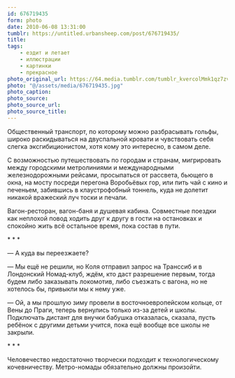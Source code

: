 ```yaml
---
id: 676719435
form: photo
date: 2010-06-08 13:31:00
tumblr: https://untitled.urbansheep.com/post/676719435/
title:
tags:
    - ездит и летает
    - иллюстрации
    - картинки
    - прекрасное
photo_original_url: https://64.media.tumblr.com/tumblr_kvercolMmk1qz7zvno1_1280.jpg
photo: "@/assets/media/676719435.jpg"
photo_caption:
photo_source:
photo_source_url:
photo_source_title:
---
```


<p>Общественный транспорт, по которому можно разбрасывать гольфы, широко раскидываться на двуспальной кровати и чувствовать себя слегка эксгибиционистом, хотя кому это интересно, в самом деле.</p>

<p>С возможностью путешествовать по городам и странам, мигрировать между городскими метролиниями и международными железнодорожными рейсами, просыпаться от рассвета, бьющего в окна, на мосту посреди перегона Воробьёвых гор, или пить чай с кино и печеньем, забившись в клаустрофобный тоннель, куда не долетит никакой вражеский луч тоски и печали.</p>

<p>Вагон-ресторан, вагон-баня и душевая кабина. Совместные поездки как неплохой повод ходить друг к другу в гости на остановках и спокойно жить всё остальное время, пока состав в пути.</p>

<p class="splitter">* * *</p>

<p>—&nbsp;А куда вы переезжаете?</p>

<p>—&nbsp;Мы ещё не решили, но Коля отправил запрос на Транссиб и в Лондонский Номад-клуб, ждём, кто даст разрешение первым, тогда будем либо заказывать локомотив, либо съезжать с вагона, но не хотелось бы, привыкли мы к нему уже.</p>

<p>—&nbsp;Ой, а мы прошлую зиму провели в восточноевропейском кольце, от Вены до Праги, теперь вернулись только из-за детей и школы. Подключать дистант для внучки бабушка отказалась, сказала, пусть ребёнок с другими детьми учится, пока ещё вообще все школы не закрыли.</p>

<p class="splitter">* * *</p>

<p>Человечество недостаточно творчески подходит к технологическому кочевничеству. Метро-номады обязательно должны произойти.</p>
